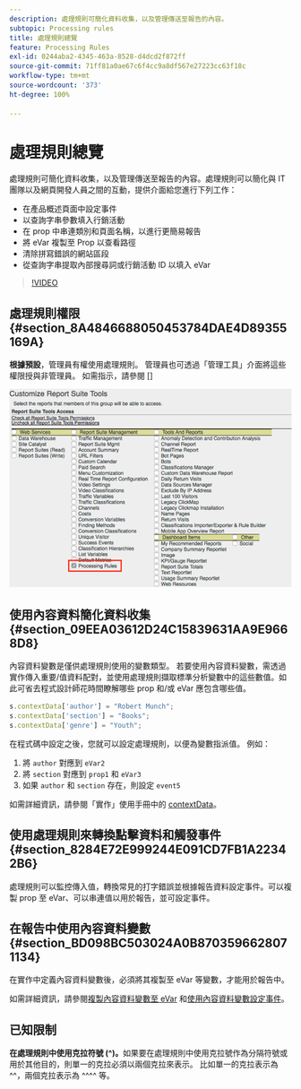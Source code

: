 ```yaml
---
description: 處理規則可簡化資料收集，以及管理傳送至報告的內容。
subtopic: Processing rules
title: 處理規則總覽
feature: Processing Rules
exl-id: 0244aba2-4345-463a-8528-d4dcd2f872ff
source-git-commit: 71ff81a0ae67c6f4cc9a8df567e27223cc63f18c
workflow-type: tm+mt
source-wordcount: '373'
ht-degree: 100%

---
```


# 處理規則總覽

處理規則可簡化資料收集，以及管理傳送至報告的內容。處理規則可以簡化與 IT 團隊以及網頁開發人員之間的互動，提供介面給您進行下列工作：

* 在產品概述頁面中設定事件
* 以查詢字串參數填入行銷活動
* 在 prop 中串連類別和頁面名稱，以進行更簡易報告
* 將 eVar 複製至 Prop 以查看路徑
* 清除拼寫錯誤的網站區段
* 從查詢字串提取內部搜尋詞或行銷活動 ID 以填入 eVar

>[!VIDEO](https://video.tv.adobe.com/v/26124/?quality=12&learn=on)

## 處理規則權限 {#section_8A4846688050453784DAE4D89355169A}

**根據預設**，管理員有權使用處理規則。 管理員也可透過「管理工具」介面將這些權限授與非管理員。 如需指示，請參閱 []

![處理規則](assets/processing-rules.png)

## 使用內容資料簡化資料收集 {#section_09EEA03612D24C15839631AA9E9668D8}

內容資料變數是僅供處理規則使用的變數類型。 若要使用內容資料變數，需透過實作傳入重要/值資料配對，並使用處理規則擷取標準分析變數中的這些數值。如此可省去程式設計師花時間瞭解哪些 prop 和/或 eVar 應包含哪些值。

```js
s.contextData['author'] = "Robert Munch";
s.contextData['section'] = "Books";
s.contextData['genre'] = "Youth";
```

在程式碼中設定之後，您就可以設定處理規則，以便為變數指派值。 例如：

1. 將 `author` 對應到 `eVar2`
2. 將 `section` 對應到 `prop1` 和 `eVar3`
3. 如果 `author` 和 `section` 存在，則設定 `event5`

如需詳細資訊，請參閱「實作」使用手冊中的 [contextData](/help/implement/vars/page-vars/contextdata.md)。

## 使用處理規則來轉換點擊資料和觸發事件 {#section_8284E72E999244E091CD7FB1A22342B6}

處理規則可以監控傳入值，轉換常見的打字錯誤並根據報告資料設定事件。可以複製 prop 至 eVar、可以串連值以用於報告，並可設定事件。

## 在報告中使用內容資料變數 {#section_BD098BC503024A0B8703596628071134}

在實作中定義內容資料變數後，必須將其複製至 eVar 等變數，才能用於報告中。

如需詳細資訊，請參閱[複製內容資料變數至 eVar](/help/admin/admin/c-manage-report-suites/c-edit-report-suites/general/c-processing-rules/processing-rules-examples/processing-rules-copy-context-data.md) 和[使用內容資料變數設定事件](/help/admin/admin/c-manage-report-suites/c-edit-report-suites/general/c-processing-rules/processing-rules-examples/processing-rules-copy-context-data-event.md)。

## 已知限制

**在處理規則中使用克拉符號 (^)。**&#x200B;如果要在處理規則中使用克拉號作為分隔符號或用於其他目的，則單一的克拉必須以兩個克拉來表示。 比如單一的克拉表示為 ^^，兩個克拉表示為 ^^^^ 等。